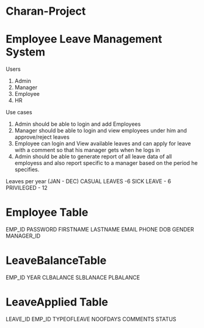 # Charan-Project
# Employee Leave Management System 
Users
1. Admin
2. Manager
3. Employee
4. HR

Use cases
  1. Admin should be able to login and add Employees
  2. Manager should be able to login and view employees under him and approve/reject leaves
  3. Employee can login and View available leaves and can apply for leave with a comment so that his manager gets when he logs in
  4. Admin should be able to generate report of all leave data of all employess and also report specific to a manager based on the period he specifies.
  
  Leaves per year (JAN - DEC)
  CASUAL LEAVES -6
  SICK LEAVE - 6
  PRIVILEGED - 12
  
  # Employee Table
  EMP_ID
  PASSWORD
  FIRSTNAME
  LASTNAME
  EMAIL
  PHONE
  DOB
  GENDER
  MANAGER_ID
  
  # LeaveBalanceTable
  EMP_ID
  YEAR
  CLBALANCE
  SLBLANACE
  PLBALANCE
  
  
  # LeaveApplied Table
  LEAVE_ID
  EMP_ID
  TYPEOFLEAVE
  NOOFDAYS
  COMMENTS
  STATUS
  
  
  
  
  
  
  
  
